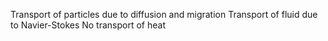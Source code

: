 Transport of particles due to diffusion and migration
Transport of fluid due to Navier-Stokes 
No transport of heat

